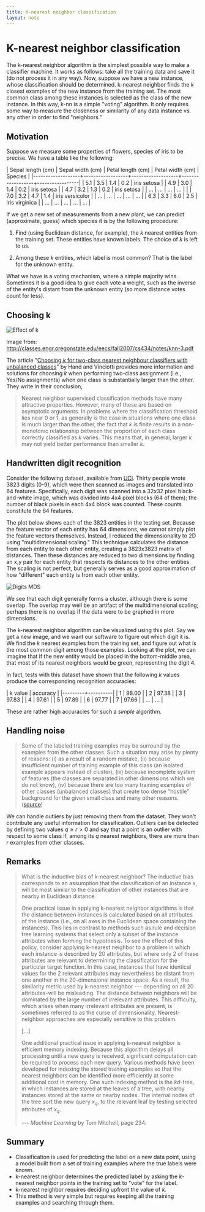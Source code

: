 ```yaml
---
title: K-nearest neighbor classification
layout: note
---
```


# K-nearest neighbor classification

The k-nearest neighbor algorithm is the simplest possible way to make a classifier machine. It works as follows: take all the training data and save it (do not process it in any way). Now, suppose we have a new instance, whose classification should be determined. k-nearest neighbor finds the *k* closest examples of the new instance from the training set. The most common class among these instances is selected as the class of the new instance. In this way, k-nn is a simple "voting" algorithm. It only requires some way to measure the closeness or similarity of any data instance vs. any other in order to find "neighbors."

## Motivation

Suppose we measure some properties of flowers, species of iris to be
precise. We have a table like the following:

| Sepal length (cm) | Sepal width (cm) | Petal length (cm) | Petal width (cm) | Species         |
|-------------------+------------------+-------------------+------------------+-----------------|
|               5.1 |              3.5 |               1.4 |              0.2 | iris setosa     |
|               4.9 |              3.0 |               1.4 |              0.2 | iris setosa     |
|               4.7 |              3.2 |               1.3 |              0.2 | iris setosa     |
|               ... |              ... |               ... |              ... |                 |
|               7.0 |              3.2 |               4.7 |              1.4 | iris versicolor |
|               ... |              ... |               ... |              ... | ...             |
|               6.3 |              3.3 |               6.0 |              2.5 | iris virginica  |
|               ... |              ... |               ... |              ... | ...             |

If we get a new set of measurements from a new plant, we can predict
(approximate, guess) which species it is by the following procedure:

1. Find (using Euclidean distance, for example), the $k$ nearest
   entities from the training set. These entities have known labels. The
   choice of $k$ is left to us.

2. Among these $k$ entities, which label is most common? That is the
   label for the unknown entity.

What we have is a voting mechanism, where a simple majority
wins. Sometimes it is a good idea to give each vote a weight, such as
the inverse of the entity's distant from the unknown entity (so more
distance votes count for less).

## Choosing k

![Effect of k](/images/effect-of-k.png)

Image from: http://classes.engr.oregonstate.edu/eecs/fall2007/cs434/notes/knn-3.pdf

The article
"[Choosing $k$ for two-class nearest neighbour classifiers with unbalanced classes](http://www.sciencedirect.com/science/article/pii/S016786550200394X)"
by Hand and Vinciotti provides more information and solutions for
choosing $k$ when performing two-class assignment (i.e., Yes/No
assignments) when one class is substantially larger than the
other. They write in their conclusion,

> Nearest neighbor supervised classification methods have many
> attractive properties. However, many of these are based on asymptotic
> arguments. In problems where the classification threshold lies near 0
> or 1, as generally is the case in situations where one class is much
> larger than the other, the fact that $k$ is finite results in a
> non-monotonic relationship between the proportion of each class
> correctly classified as $k$ varies. This means that, in general,
> larger $k$ may not yield better performance than smaller $k$.

## Handwritten digit recognition

Consider the following dataset, available from
[UCI](http://archive.ics.uci.edu/ml/datasets/Optical+Recognition+of+Handwritten+Digits). Thirty
people wrote 3823 digits (0-9), which were then scanned as images and
translated into 64 features. Specifically, each digit was scanned into
a 32x32 pixel black-and-white image, which was divided into 4x4 pixel
blocks (64 of them); the number of black pixels in each 4x4 block was
counted. These counts constitute the 64 features.

The plot below shows each of the 3823 entities in the testing
set. Because the feature vector of each entity has 64 dimensions, we
cannot simply plot the feature vectors themselves. Instead, I reduced
the dimensionality to 2D using "multidimensional scaling." This
technique calculates the distance from each entity to each other
entity, creating a 3823x3823 matrix of distances. Then these distances
are reduced to two dimensions by finding an x,y pair for each entity
that respects its distances to the other entities. The scaling is not
perfect, but generally serves as a good approximation of how
"different" each entity is from each other entity.

![Digits MDS](/images/optdigits-true-class-mds.png)

We see that each digit generally forms a cluster, although there is
some overlap. The overlap may well be an artifact of the
multidimensional scaling; perhaps there is no overlap if the data were
to be graphed in more dimensions.

The k-nearest neighbor algorithm can be visualized using this
plot. Say we get a new image, and we want our software to figure out
which digit it is. We find the $k$ nearest examples from the training
set, and figure out what is the most common digit among those
examples. Looking at the plot, we can imagine that if the new entity
would be placed in the bottom-middle area, that most of its nearest
neighbors would be green, representing the digit 4.

In fact, tests with this dataset have shown that the following $k$
values produce the corresponding recognition accuracies:

| k value | accuracy |
|---------+----------|
| 1       | 98.00    |
| 2       | 97.38    |
| 3       | 97.83    |
| 4       | 97.61    |
| 5       | 97.89    |
| 6       | 97.77    |
| 7       | 97.66    |
| ...     | ...      |

These are rather high accuracies for such a *simple* algorithm.

## Handling noise

> Some of the labeled training examples may be surround by the examples
> from the other classes. Such a situation may arise by plenty of
> reasons: (i) as a result of a random mistake, (ii) because insufficient
> number of training example of this class (an isolated example appears
> instead of cluster), (iii) because incomplete system of features (the
> classes are separated in other dimensions which we do not know), (iv)
> because there are too many training examples of other classes
> (unbalanced classes) that create too dense "hostile" background for
> the given small class and many other reasons. ([source](http://www.math.le.ac.uk/people/ag153/homepage/KNN/KNN3.html))

We can handle outliers by just removing them from the dataset. They
won't contribute any useful information for classification. Outliers
can be detected by defining two values $q \geq r > 0$ and say that a
point is an outlier with respect to some class if, among its $q$
nearest neighbors, there are more than $r$ examples from other
classes.

## Remarks

> What is the inductive bias of k-nearest neighbor? The inductive bias
> corresponds to an assumption that the classification of an instance
> $x$, will be most similar to the classification of other instances
> that are nearby in Euclidean distance. 
>
> One practical issue in applying k-nearest neighbor algorithms is that
> the distance between instances is calculated based on all attributes
> of the instance (i.e., on all axes in the Euclidean space containing
> the instances). This lies in contrast to methods such as rule and
> decision tree learning systems that select only a subset of the
> instance attributes when forming the hypothesis. To see the effect of
> this policy, consider applying k-nearest neighbor to a problem in
> which each instance is described by 20 attributes, but where only 2 of
> these attributes are relevant to determining the classification for
> the particular target function. In this case, instances that have
> identical values for the 2 relevant attributes may nevertheless be
> distant from one another in the 20-dimensional instance space.  As a
> result, the similarity metric used by k-nearest neighbor --- depending
> on all 20 attributes-will be misleading. The distance between
> neighbors will be dominated by the large number of irrelevant
> attributes. This difficulty, which arises when many irrelevant
> attributes are present, is sometimes referred to as the curse of
> dimensionality. Nearest-neighbor approaches are especially sensitive
> to this problem.
>
> [...]
>
> One additional practical issue in applying k-nearest neighbor is
> efficient memory indexing. Because this algorithm delays all
> processing until a new query is received, significant computation can
> be required to process each new query. Various methods have been
> developed for indexing the stored training examples so that the
> nearest neighbors can be identified more efficiently at some
> additional cost in memory. One such indexing method is the $kd$-tree,
> in which instances are stored at the leaves of a tree, with nearby
> instances stored at the same or nearby nodes. The internal nodes of
> the tree sort the new query $x_q$, to the relevant leaf by testing
> selected attributes of $x_q$.
>
> --- *Machine Learning* by Tom Mitchell, page 234.

## Summary

- Classification is used for predicting the label on a new data point,
  using a model built from a set of training examples where the true
  labels were known.
- k-nearest neighbor determines the predicted label by asking the
  $k$-nearest neighbor points in the training set to "vote" for the
  label.
- k-nearest neighbor requires deciding upfront the value of $k$.
- This method is very simple but requires keeping all the training
  examples and searching through them.

